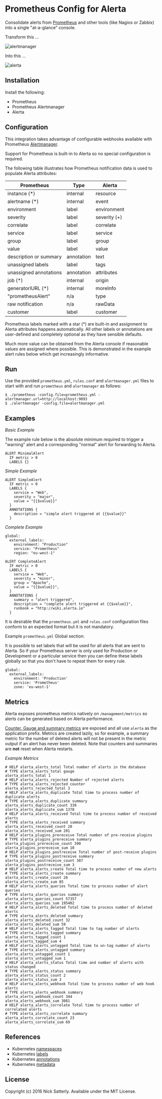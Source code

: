 Prometheus Config for Alerta
============================

Consolidate alerts from [Prometheus](http://prometheus.io/) and other tools (like Nagios or Zabbix) into a single "at-a-glance" console.

Transform this ...

![alertmanager](/docs/images/prometheus-alertmanager.png?raw=true)

Into this ...

![alerta](/docs/images/prometheus-alerta.png?raw=true)

Installation
------------

Install the following:

  * Prometheus
  * Prometheus Alertmanager
  * Alerta

Configuration
-------------

This integration takes advantage of configurable webhooks available with Prometheus [Alertmanager](http://prometheus.io/docs/alerting/alertmanager/).

Support for Prometheus is built-in to Alerta so no special configuration is required.

The following table illustrates how Prometheus notification data is used to populate Alerta attributes:

| **Prometheus**         | Type          | **Alerta**   |
-------------------------|---------------|---------------
| instance      (*)      | internal      | resource     |
| alertname     (*)      | internal      | event        |
| environment            | label         | environment  |
| severity               | label         | severity (+) |
| correlate              | label         | correlate    |
| service                | label         | service      |
| group                  | label         | group        |
| value                  | label         | value        |
| description or summary | annotation    | text         |
| unassigned labels      | label         | tags         |
| unassigned annotations | annotation    | attributes   |
| job           (*)      | internal      | origin       |
| generatorlURL (*)      | internal      | moreInfo     |
| "prometheusAlert"      | n/a           | type         |
| raw notification       | n/a           | rawData      |
| customer               | label         | customer     |

Prometheus labels marked with a star (*) are built-in and assignment to Alerta attributes happens automatically. All other labels or annotations are user-defined and completely optional as they have sensible defaults.

Much more value can be obtained from the Alerta console if reasonable values are assigned where possible. This is demonstrated in the example alert rules below which get increasingly informative.

Run
---

Use the provided `prometheus.yml`, `rules.conf` and `alertmanager.yml` files to start with and run `prometheus` and `alertmanager` as follows:

    $ ./prometheus -config.file=prometheus.yml -alertmanager.url=http://localhost:9093
    $ ./alertmanager -config.file=alertmanager.yml

Examples
--------

*Basic Example*

The example rule below is the absolute minimum required to trigger a "warning" alert and a corresponding "normal" alert for forwarding to Alerta.

```
ALERT MinimalAlert
  IF metric > 0
  LABELS {}
```

*Simple Example*

```
ALERT SimpleAlert
  IF metric > 0
  LABELS {
    service = "Web",
    severity = "major",
    value = "{{$value}}"
  }
  ANNOTATIONS {
    description = "simple alert triggered at {{$value}}"
  }
```

*Complete Example*

```
global:
  external_labels:
    environment: "Production"
    service: "Prometheus"
    region: "eu-west-1"
```

```
ALERT CompleteAlert
  IF metric > 0
  LABELS {
    service = "Web",
    severity = "minor",
    group = "Apache",
    value = "{{$value}}",
  }
  ANNOTATIONS {
    summary = "alert triggered",
    description = "complete alert triggered at {{$value}}",
    runbook = "http://wiki.alerta.io"
  }
```

It is desirable that the `prometheus.yml` and `rules.conf` configuration files conform to an expected format but it is not mandatory.

Example `prometheus.yml` Global section:

It is possible to set labels that will be used for all alerts that are sent to Alerta. So if your Prometheus server is only used for Production or Development or a particular service then you can define these labels globally so that you don't have to repeat them for every rule.

```
global:
  external_labels:
    environment: 'Production'
    service: 'Prometheus'
    zone: 'eu-west-1'
```

Metrics
-------

Alerta exposes prometheus metrics natively on `/management/metrics` so alerts can be generated based on Alerta performance.

[Counter, Gauge and summary metrics](http://prometheus.io/docs/concepts/metric_types/) are exposed and all use `alerta` as the application prefix. Metrics are created lazily, so for example, a summary metric for the number of deleted alerts will not be present in the metric output if an alert has never been deleted. Note that counters and summaries are **not** reset when Alerta restarts.

*Example Metrics*

```
# HELP alerta_alerts_total Total number of alerts in the database
# TYPE alerta_alerts_total gauge
alerta_alerts_total 1
# HELP alerta_alerts_rejected Number of rejected alerts
# TYPE alerta_alerts_rejected counter
alerta_alerts_rejected_total 3
# HELP alerta_alerts_duplicate Total time to process number of duplicate alerts
# TYPE alerta_alerts_duplicate summary
alerta_alerts_duplicate_count 339
alerta_alerts_duplicate_sum 1378
# HELP alerta_alerts_received Total time to process number of received alerts
# TYPE alerta_alerts_received summary
alerta_alerts_received_count 20
alerta_alerts_received_sum 201
# HELP alerta_plugins_prereceive Total number of pre-receive plugins
# TYPE alerta_plugins_prereceive summary
alerta_plugins_prereceive_count 390
alerta_plugins_prereceive_sum 10
# HELP alerta_plugins_postreceive Total number of post-receive plugins
# TYPE alerta_plugins_postreceive summary
alerta_plugins_postreceive_count 387
alerta_plugins_postreceive_sum 3
# HELP alerta_alerts_create Total time to process number of new alerts
# TYPE alerta_alerts_create summary
alerta_alerts_create_count 26
alerta_alerts_create_sum 85
# HELP alerta_alerts_queries Total time to process number of alert queries
# TYPE alerta_alerts_queries summary
alerta_alerts_queries_count 57357
alerta_alerts_queries_sum 195402
# HELP alerta_alerts_deleted Total time to process number of deleted alerts
# TYPE alerta_alerts_deleted summary
alerta_alerts_deleted_count 32
alerta_alerts_deleted_sum 59
# HELP alerta_alerts_tagged Total time to tag number of alerts
# TYPE alerta_alerts_tagged summary
alerta_alerts_tagged_count 1
alerta_alerts_tagged_sum 4
# HELP alerta_alerts_untagged Total time to un-tag number of alerts
# TYPE alerta_alerts_untagged summary
alerta_alerts_untagged_count 1
alerta_alerts_untagged_sum 1
# HELP alerta_alerts_status Total time and number of alerts with status changed
# TYPE alerta_alerts_status summary
alerta_alerts_status_count 2
alerta_alerts_status_sum 3
# HELP alerta_alerts_webhook Total time to process number of web hook alerts
# TYPE alerta_alerts_webhook summary
alerta_alerts_webhook_count 344
alerta_alerts_webhook_sum 3081
# HELP alerta_alerts_correlate Total time to process number of correlated alerts
# TYPE alerta_alerts_correlate summary
alerta_alerts_correlate_count 23
alerta_alerts_correlate_sum 69
```


References
----------

* Kubernetes [namespaces](https://github.com/kubernetes/kubernetes/blob/master/docs/user-guide/namespaces.md)
* Kubernetes [labels](https://github.com/kubernetes/kubernetes/blob/master/docs/user-guide/labels.md)
* Kubernetes [annotations](https://github.com/kubernetes/kubernetes/blob/master/docs/user-guide/annotations.md)
* Kubernetes [metadata](https://github.com/kubernetes/kubernetes/blob/master/docs/devel/api-conventions.md#metadata)

License
-------

Copyright (c) 2016 Nick Satterly. Available under the MIT License.
